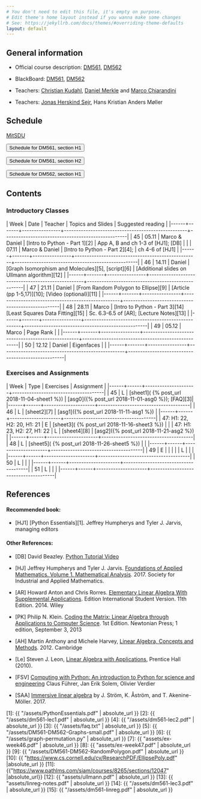 ```yaml
---
# You don't need to edit this file, it's empty on purpose.
# Edit theme's home layout instead if you wanna make some changes
# See: https://jekyllrb.com/docs/themes/#overriding-theme-defaults
layout: default
---
```




## General information

- Official course description:
  [DM561](https://odinlister.sdu.dk/fagbesk/internkode/DM561/), [DM562](https://odinlister.sdu.dk/fagbesk/internkode/DM562/)

- BlackBoard: [DM561](https://e-learn.sdu.dk/webapps/blackboard/execute/courseMain?course_id=_390707_1), [DM562](https://e-learn.sdu.dk/webapps/blackboard/execute/courseMain?course_id=_390712_1)


- Teachers: [Christian Kudahl](https://imada.sdu.dk/~kudahl/), [Daniel Merkle](https://imada.sdu.dk/~daniel) and [Marco Chiarandini](https://imada.sdu.dk/~marco)


- Teachers: [Jonas Herskind Sejr](http://findresearcher.sdu.dk:8080/portal/en/person/sejr), Hans Kristian Anders Møller

<!-- hmoel15@student.sdu.dk -->

## Schedule

<a href="https://mitsdu.sdu.dk/skema/activity/N330024101/e18">MitSDU</a>


<button onclick="myFunction('h1')" class="w3-btn w3-cell
w3-left-align">Schedule for DM561, section H1 <i class="fa fa-caret-down"></i></button>
<div id="h1" class="w3-container w3-hide">

<div class="w3-responsive">

<!--
<iframe src="https://calendar.google.com/calendar/embed?showTitle=0&amp;showPrint=0&amp;showCalendars=0&amp;showTz=0&amp;height=600&amp;wkst=1&amp;bgcolor=%23FFFFFF&amp;src=egkljh81e5gn1qa11drhvli5g1quqn6e%40import.calendar.google.com&amp;color=%23853104&amp;src=i1sgtn4cueuhfc0o5u0aao73ikbrkuol%40import.calendar.google.com&amp;color=%23853104&amp;src=e_2_en%23weeknum%40group.v.calendar.google.com&amp;color=%23B1365F&amp;ctz=Europe%2FCopenhagen" style="border-width:0" width="960" height="600" frameborder="0" scrolling="no"></iframe>
-->

<div w3-include-html="./assets/dm561_h1.html"></div> 
<script>
w3.includeHTML();
</script>
</div>
</div>



<button onclick="myFunction('h2')" class="w3-btn w3-cell
w3-left-align">Schedule for DM561, section H2 <i class="fa fa-caret-down"></i></button>
<div id="h2" class="w3-container w3-hide">

<div class="w3-responsive">

<div w3-include-html="./assets/dm561_h2.html"></div> 
<script>
w3.includeHTML();
</script>
</div>
</div>





<button onclick="myFunction('dm562h2')" class="w3-btn w3-cell
w3-left-align">Schedule for DM562, section H1 <i class="fa fa-caret-down"></i></button>
<div id="dm562h2" class="w3-container w3-hide">

<div class="w3-responsive">

<div w3-include-html="./assets/dm562_h1.html"></div> 
<script>
w3.includeHTML();
</script>
</div>
</div>





## Contents

### Introductory Classes


| Week |  Date | Teacher        | Topics and Slides  	                       | Suggested reading                                 |
|------+-------+----------------+---------------------------------------------------+---------------------------------------------------|
|   45 | 05.11 | Marco & Daniel | [Intro to Python - Part 1][2]                     | App A, B and ch 1-3 of [HJ1]; [DB]                |
|      | 07.11 | Marco & Daniel | [Intro to Python - Part 2][4];                     | ch 4-6 of [HJ1]                                   |
|------+-------+----------------+---------------------------------------------------+---------------------------------------------------|
|   46 | 14.11 | Daniel         | [Graph Isomorphism and Molecules][5], [script][6] | [Additional slides on Ullmann algorithm][12]      |
|------+-------+----------------+---------------------------------------------------+---------------------------------------------------|
|   47 | 21.11 | Daniel         | [From Random Polygon to Ellipse][9]               | [Article (pp 1-5,17)][10]; [Video (optional)][11] |
|------+-------+----------------+---------------------------------------------------+---------------------------------------------------|
|   48 | 28.11 | Marco          |  [Intro to Python - Part 3][14] [Least Squares Data Fitting][15]                        | Sc. 6.3-6.5 of [AR]; [Lecture Notes][13]          |
|------+-------+----------------+---------------------------------------------------+---------------------------------------------------|
|   49 | 05.12 | Marco          | Page Rank                                         |                                                   |
|------+-------+----------------+---------------------------------------------------+---------------------------------------------------|
|   50 | 12.12 | Daniel         | Eigenfaces                                        |                                                   |
|------+-------+----------------+---------------------------------------------------+---------------------------------------------------|



### Exercises and Assignments

| Week | Type | Exercises  	 | Assignment                           |
|------+------+---------------------+--------------------------------------|
|   45 | L    |   [sheet1]( {% post_url 2018-11-04-sheet1 %})                   | [asg0]({% post_url 2018-11-01-asg0 %}); [FAQ][3]|
|------+------+---------------------+--------------------------------------|
|   46 | L    |   [sheet2][7]                  |  [asg1]({% post_url 2018-11-11-asg1 %})        |
|------+------+---------------------+--------------------------------------|
|   47: H1: 22, H2: 20, H1: 21 | E    |   [sheet3]( {% post_url 2018-11-16-sheet3 %})                 |                                      |
|   47: H1: 23, H2: 27, H1: 22 | L    |   [sheet4][8]             |   [asg2]({% post_url 2018-11-21-asg2 %})                                    |
|------+------+---------------------+--------------------------------------|
|   48 | L    |  [sheet5]( {% post_url 2018-11-26-sheet5 %})               |                                      |
|------+------+---------------------+--------------------------------------|
|   49 | E    |                     |                                      |
|      | L    |                     |                                      |
|------+------+---------------------+--------------------------------------|
|   50 | L    |                     |                                      |
|------+------+---------------------+--------------------------------------|
|   51 | L    |                     |                                      |
|------+------+---------------------+--------------------------------------|



## References 

#### Recommended book:

- [HJ1] [Python Essentials][1]. Jeffrey Humpherys and Tyler J. Jarvis, managing editors

<!--
- [HJ2] [Labs for Foundations of Applied Mathematics. Volume 1. Mathematical Analysis](2)
  Jeffrey Humpherys and Tyler J. Jarvis, managing editors
-->

  
#### Other References:

- [DB] David Beazley. [Python Tutorial Video](https://www.youtube.com/watch?v=lyDLAutA88s)

- [HJ] Jeffrey Humpherys and Tyler
  J. Jarvis. [Foundations of Applied Mathematics. Volume 1. Mathematical Analysis](http://bookstore.siam.org/ot152/). 2017. Society
  for Industrial and Applied Mathematics.

- [AR] Howard Anton and Chris Rorres. [Elementary Linear Algebra With
  Supplemental Applications](http://eu.wiley.com/WileyCDA/WileyTitle/productCd-1118677455.html). Edition
  International Student Version. 11th Edition. 2014. Wiley


- [PK] Philip N. Klein. [Coding the Matrix: Linear Algebra through
  Applications to Computer
  Science](https://www.amazon.com/dp/0615880991/). 1st Edition.
  Newtonian Press; 1 edition, September 3, 2013

 

- [AH] Martin Anthony and Michele Harvey, [Linear Algebra, Concepts and Methods](http://www.cambridge.org/us/academic/subjects/mathematics/algebra/linear-algebra-concepts-and-methods). 2012. Cambridge


- [Le] Steven J. Leon, [Linear Algebra with
  Applications](http://wps.aw.com/leon_linearalg_9/), Prentice Hall
  (2010).


- [FSV] [Computing with Python: An introduction to Python for science and engineering](http://www.pearson.ch/1471/9780273786436/Computing-with-Python-An-introduction-to.aspx)
  Claus Führer, Jan Erik Solem, Olivier Verdier



- [SAA] [Immersive linear algebra](http://immersivemath.com/ila/index.html) by J. Ström, K. Åström, and
  T. Akenine-Möller. 2017.




[1]: {{ "/assets/PythonEssentials.pdf" | absolute_url }}
[2]: {{ "/assets/dm561-lec1.pdf" | absolute_url }}
[4]: {{ "/assets/dm561-lec2.pdf" | absolute_url }}
[3]: {{ "/assets/faq.txt" | absolute_url }}
[5]: {{ "/assets/DM561-DM562-Graphs-small.pdf" | absolute_url }}
[6]: {{ "/assets/graph-permutation.py" | absolute_url }}
[7]: {{ "assets/ex-week46.pdf" | absolute_url }}
[8]: {{ "assets/ex-week47.pdf" | absolute_url }}
[9]: {{ "/assets/DM561-DM562-RandomPolygon.pdf" | absolute_url }}
[10]: {{ "https://www.cs.cornell.edu/cv/ResearchPDF/EllipsePoly.pdf" |absolute_url }}
[11]: {{"https://www.pathlms.com/siam/courses/8265/sections/12047" |absolute_url}}
[12]: {{ "assets/ullmann.pdf" | absolute_url }}
[13]: {{ "assets/linreg-notes.pdf" | absolute_url }}
[14]: {{ "/assets/dm561-lec3.pdf" | absolute_url }}
[15]: {{ "/assets/dm561-linreg.pdf" | absolute_url }}
